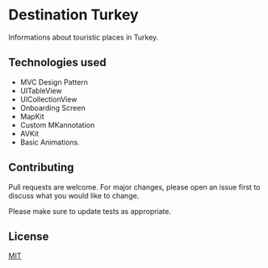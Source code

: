 # Destination Turkey

Informations about touristic places in Turkey.

## Technologies used

- MVC Design Pattern
- UITableView
- UICollectionView
- Onboarding Screen
- MapKit
- Custom MKannotation
- AVKit
- Basic Animations.

## Contributing
Pull requests are welcome. For major changes, please open an issue first to discuss what you would like to change.

Please make sure to update tests as appropriate.

## License
[MIT](https://gist.github.com/ozgurhayat/a85787eb1c8754bf4d46686a188d045b)
